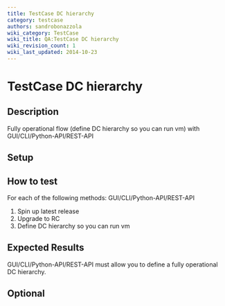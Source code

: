 ```yaml
---
title: TestCase DC hierarchy
category: testcase
authors: sandrobonazzola
wiki_category: TestCase
wiki_title: QA:TestCase DC hierarchy
wiki_revision_count: 1
wiki_last_updated: 2014-10-23
---
```


# TestCase DC hierarchy

## Description

Fully operational flow (define DC hierarchy so you can run vm) with GUI/CLI/Python-API/REST-API

## Setup

## How to test

For each of the following methods: GUI/CLI/Python-API/REST-API

1.  Spin up latest release
2.  Upgrade to RC
3.  Define DC hierarchy so you can run vm

## Expected Results

GUI/CLI/Python-API/REST-API must allow you to define a fully operational DC hierarchy.

## Optional

